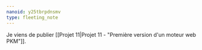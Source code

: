```yaml
---
nanoid: y25tbrpdnsmv
type: fleeting_note
---
```

Je viens de publier [[Projet 11|Projet 11 - "Première version d'un moteur web PKM"]].
